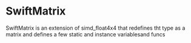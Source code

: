 # SwiftMatrix

SwiftMatrix is an extension of simd_float4x4 that redefines tht type as a matrix and defines a few static and instance variablesand funcs
